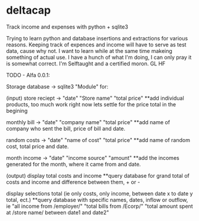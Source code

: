 # deltacap
Track income and expenses with python + sqlite3

Trying to learn python and database insertions and extractions for various reasons.
Keeping track of expences and income will have to serve as test data, cause why not. 
I want to learn while at the same time makeing something of actual use.
I have a hunch of what I'm doing, I can only pray it is somewhat correct. 
I'm Selftaught and a certified moron. GL HF



TODO - Alfa 0.0.1: 

Storage database
-> sqlite3 
"Module" for:

(input)
store reciept -> "date" "Store name" "total price"
**add individual products, too much work right now lets settle for the price total in the begining

monthly bill -> "date" "company name" "total price"
**add name of company who sent the bill, price of bill and date.

random costs -> "date" "name of cost" "total price"
**add name of random cost, total price and date.

month income -> "date" "income source" "amount"
**add the incomes generated for the month, where it came from and date.

(output)
display total costs and income
**query database for grand total of costs and income and difference between them, + or -

display selections total (ie only costs, only income, between date x to date y total, ect.)
**query database with specific names, dates, inflow or outflow, ie "all income from /employer/" "total bills from /Ecorp/" "total amount spent at /store name/ between date1 and date2" 

